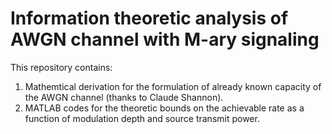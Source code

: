 # Information theoretic analysis of AWGN channel with M-ary signaling

This repository contains:
1. Mathemtical derivation for the formulation of already known capacity of the AWGN channel (thanks to Claude Shannon).
2. MATLAB codes for the theoretic bounds on the achievable rate as a function of modulation depth and source transmit power.
